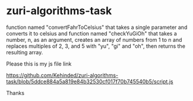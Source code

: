 # zuri-algorithms-task
function named "convertFahrToCelsius" that takes a single parameter and converts it to celsius and function named "checkYuGiOh" that takes a number, n, as an argument, creates an array of numbers from 1 to n and replaces multiples of 2, 3, and 5 with "yu", "gi" and "oh", then returns the resulting array.

Please this is my js file link


https://github.com/Kehinded/zuri-algorithms-task/blob/5ddce884a5a819e84b32530cf017f70b745540b5/script.js

Thanks

